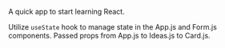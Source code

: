 A quick app to start learning React.

Utilize `useState` hook to manage state in the App.js and Form.js components. 
Passed props from App.js to Ideas.js to Card.js.